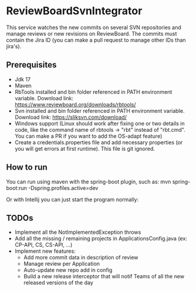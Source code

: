 # ReviewBoardSvnIntegrator
This service watches the new commits on several SVN repositories and manage reviews or new revisions on ReviewBoard. The commits must contain the Jira ID (you can make a pull request to manage other IDs than jira's).

## Prerequisites
- Jdk 17
- Maven
- RbTools installed and bin folder referenced in PATH environment variable. Download link: https://www.reviewboard.org/downloads/rbtools/
- Svn installed and bin folder referenced in PATH environment variable. Download link: https://sliksvn.com/download/
- Windows support (Linux should work after fixing one or two details in code, like the command name of rbtools -> "rbt" instead of "rbt.cmd". You can make a PR if you want to add the OS-adapt feature)
- Create a credentials.properties file and add necessary properties (or you will get errors at first runtime). This file is git ignored.
  

## How to run
You can run using maven with the spring-boot plugin, such as: mvn spring-boot:run -Dspring.profiles.active=dev

Or with Intellij you can just start the program normally:


## TODOs
- Implement all the NotImplementedException throws
- Add all the missing / remaining projects in ApplicationsConfig.java (ex: CP-API, CS, CS-API, ...)
- Implement new features:
  - Add more commit data in description of review
  - Manage review per Application
  - Auto-update new repo add in config
  - Build a new release interceptor that will notif Teams of all the new released versions of the day


